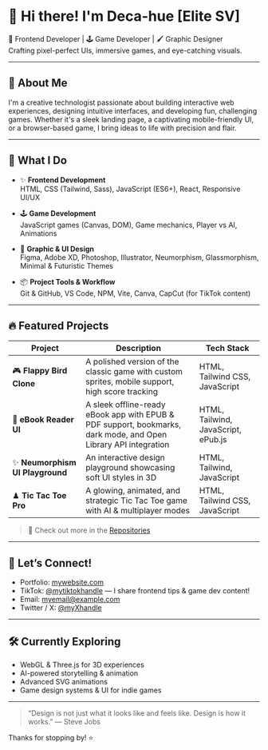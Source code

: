 # 👋 Hi there! I'm Deca-hue [Elite SV]

🎨 Frontend Developer | 🕹 Game Developer | 🖌 Graphic Designer  
Crafting pixel-perfect UIs, immersive games, and eye-catching visuals.

---

## 🚀 About Me

I'm a creative technologist passionate about building interactive web experiences, designing intuitive interfaces, and developing fun, challenging games. Whether it's a sleek landing page, a captivating mobile-friendly UI, or a browser-based game, I bring ideas to life with precision and flair.

---

## 💼 What I Do

- ✨ **Frontend Development**  
  HTML, CSS (Tailwind, Sass), JavaScript (ES6+), React, Responsive UI/UX

- 🕹 **Game Development**  
  JavaScript games (Canvas, DOM), Game mechanics, Player vs AI, Animations

- 🎨 **Graphic & UI Design**  
  Figma, Adobe XD, Photoshop, Illustrator, Neumorphism, Glassmorphism, Minimal & Futuristic Themes

- 📦 **Project Tools & Workflow**  
  Git & GitHub, VS Code, NPM, Vite, Canva, CapCut (for TikTok content)

---

## 🔥 Featured Projects

| Project | Description | Tech Stack |
|--------|-------------|------------|
| 🎮 **Flappy Bird Clone** | A polished version of the classic game with custom sprites, mobile support, high score tracking | HTML, Tailwind CSS, JavaScript |
| 📘 **eBook Reader UI** | A sleek offline-ready eBook app with EPUB & PDF support, bookmarks, dark mode, and Open Library API integration | HTML, Tailwind, JavaScript, ePub.js |
| ✨ **Neumorphism UI Playground** | An interactive design playground showcasing soft UI styles in 3D | HTML, Tailwind, JavaScript |
| ♟ **Tic Tac Toe Pro** | A glowing, animated, and strategic Tic Tac Toe game with AI & multiplayer modes | HTML, Tailwind CSS, JavaScript |

> 🔗 Check out more in the [Repositories](https://github.com/Deca-hue?tab=repositories)

---

## 📱 Let’s Connect!

- Portfolio: [mywebsite.com](https://my-portfolio-two-eta-13.vercel.app/)  
- TikTok: [@mytiktokhandle](https://tiktok.com/@yourhandle) — I share frontend tips & game dev content!  
- Email: [myemail@example.com](mailto:mwas9611@example.com)  
- Twitter / X: [@myXhandle](https://twitter.com/elitetech25)

---

## 🛠️ Currently Exploring
- WebGL & Three.js for 3D experiences  
- AI-powered storytelling & animation  
- Advanced SVG animations  
- Game design systems & UI for indie games

---

> “Design is not just what it looks like and feels like. Design is how it works.” — Steve Jobs

Thanks for stopping by! ⭐️  

